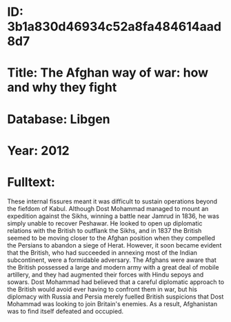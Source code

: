 # ID: 3b1a830d46934c52a8fa484614aad8d7
# Title: The Afghan way of war: how and why they fight
# Database: Libgen
# Year: 2012
# Fulltext:
These internal fissures meant it was difficult to sustain operations beyond the fiefdom of Kabul.
Although Dost Mohammad managed to mount an expedition against the Sikhs, winning a battle near Jamrud in 1836, he was simply unable to recover Peshawar.
He looked to open up diplomatic relations with the British to outflank the Sikhs, and in 1837 the British seemed to be moving closer to the Afghan position when they compelled the Persians to abandon a siege of Herat.
However, it soon became evident that the British, who had succeeded in annexing most of the Indian subcontinent, were a formidable adversary.
The Afghans were aware that the British possessed a large and modern army with a great deal of mobile artillery, and they had augmented their forces with Hindu sepoys and sowars.
Dost Mohammad had believed that a careful diplomatic approach to the British would avoid ever having to confront them in war, but his diplomacy with Russia and Persia merely fuelled British suspicions that Dost Mohammad was looking to join Britain's enemies.
As a result, Afghanistan was to find itself defeated and occupied.